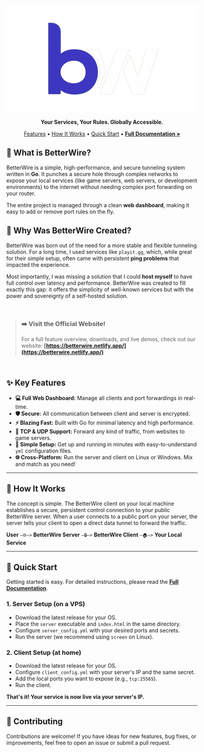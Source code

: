 <p align="center">
    <img src="https://github.com/jdkx32-source/betterwire/blob/main/bw_logo_3.png?raw=true" alt="BetterWire Visual" width="700"/>
</p>

<p align="center">
  <strong>Your Services, Your Rules. Globally Accessible.</strong>
</p>

<p align="center">
  <a href="#-key-features">Features</a> •
  <a href="#-how-it-works">How It Works</a> •
  <a href="#-quick-start">Quick Start</a> •
  <a href="https://your-website-url.com/documentation.html"><strong>Full Documentation »</strong></a>
</p>

## 🚀 What is BetterWire?

BetterWire is a simple, high-performance, and secure tunneling system written in **Go**. It punches a secure hole through complex networks to expose your local services (like game servers, web servers, or development environments) to the internet without needing complex port forwarding on your router.

The entire project is managed through a clean **web dashboard**, making it easy to add or remove port rules on the fly.

## 🤔 Why Was BetterWire Created?

BetterWire was born out of the need for a more stable and flexible tunneling solution. For a long time, I used services like `playit.gg`, which, while great for their simple setup, often came with persistent **ping problems** that impacted the experience.

Most importantly, I was missing a solution that I could **host myself** to have full control over latency and performance. BetterWire was created to fill exactly this gap: it offers the simplicity of well-known services but with the power and sovereignty of a self-hosted solution.


<br>

> ### ➡️ Visit the Official Website!
> For a full feature overview, downloads, and live demos, check out our website:
> **[https://betterwire.netlify.app/](https://betterwire.netlify.app/)**

<br>

## ✨ Key Features

- **💻 Full Web Dashboard:** Manage all clients and port forwardings in real-time.
- **🛡️ Secure:** All communication between client and server is encrypted.
- **⚡ Blazing Fast:** Built with Go for minimal latency and high performance.
- **🔄 TCP & UDP Support:** Forward any kind of traffic, from websites to game servers.
- **🧩 Simple Setup:** Get up and running in minutes with easy-to-understand `yml` configuration files.
- **🌐 Cross-Platform:** Run the server and client on Linux or Windows. Mix and match as you need!

---

## 🔧 How It Works

The concept is simple. The BetterWire client on your local machine establishes a secure, persistent control connection to your public BetterWire server. When a user connects to a public port on your server, the server tells your client to open a direct data tunnel to forward the traffic.

**User** `—🌐—>` **BetterWire Server** `—🔒—>` **BetterWire Client** `—🏠—>` **Your Local Service**

---

## 🏁 Quick Start

Getting started is easy. For detailed instructions, please read the **[Full Documentation](https://betterwire.netlify.app/documentation)**.

### 1. Server Setup (on a VPS)
- Download the latest release for your OS.
- Place the `server` executable and `index.html` in the same directory.
- Configure `server_config.yml` with your desired ports and secrets.
- Run the server (we recommend using `screen` on Linux).

### 2. Client Setup (at home)
- Download the latest release for your OS.
- Configure `client_config.yml` with your server's IP and the same secret.
- Add the local ports you want to expose (e.g., `tcp:25565`).
- Run the client.

**That's it! Your service is now live via your server's IP.**

---

## 🤝 Contributing

Contributions are welcome! If you have ideas for new features, bug fixes, or improvements, feel free to open an issue or submit a pull request.
